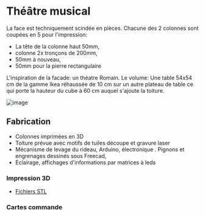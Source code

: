 # Théâtre musical

La face est techniquement scindée en pièces.
Chacune des 2 colonnes sont coupées en 5 pour l'impression:
 * La tête de la colonne haut 50mm,
 * colonne 2x tronçons de 200mm,
 * 50mm à nouveau,
 * 50mm pour la pierre rectangulaire

L'inspiration de la facade: un théatre Romain. Le volume: Une table 54x54 cm de la gamme Ikea réhaussée de 10 cm sur un autre plateau de table ce qui porte la hauteur du cube à 60 cm auquel s'ajoute la toiture.

![image](https://github.com/La-Bricole-numerique-Avrille/Theatre-musical/assets/938089/9f52a9e5-143b-4a28-bd05-06afc4117977)

## Fabrication

* Colonnes imprimées en 3D
* Toiture prévue avec motifs de tuiles découpe et gravure laser
* Mécanisme de levage du rideau, Arduino, électronique . Pignons et engrenages dessinés sous Freecad, 
* Eclairage, affichages d'informations par matrices à leds

### Impression 3D

 * [Fichiers STL](https://github.com/La-Bricole-numerique-Avrille/Theatre-musical/blob/main/stl/README.md)

### Cartes commande

